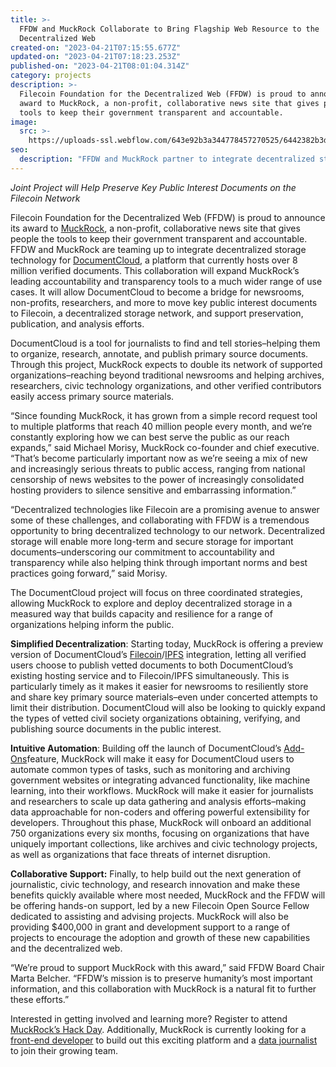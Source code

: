 ```yaml
---
title: >-
  FFDW and MuckRock Collaborate to Bring Flagship Web Resource to the
  Decentralized Web
created-on: "2023-04-21T07:15:55.677Z"
updated-on: "2023-04-21T07:18:23.253Z"
published-on: "2023-04-21T08:01:04.314Z"
category: projects
description: >-
  Filecoin Foundation for the Decentralized Web (FFDW) is proud to announce its
  award to MuckRock, a non-profit, collaborative news site that gives people the
  tools to keep their government transparent and accountable.
image:
  src: >-
    https://uploads-ssl.webflow.com/643e92b3a344778457270525/6442382b3db3a05fc766ec87_1-jduzu4kyyygqfyan9dl6da.png
seo:
  description: "FFDW and MuckRock partner to integrate decentralized storage for DocumentCloud, enhancing preservation and access to over 8 million public interest documents."
---
```


_Joint Project will Help Preserve Key Public Interest Documents on the Filecoin Network_

Filecoin Foundation for the Decentralized Web (FFDW) is proud to announce its award to [MuckRock](https://www.muckrock.com/), a non-profit, collaborative news site that gives people the tools to keep their government transparent and accountable. FFDW and MuckRock are teaming up to integrate decentralized storage technology for [DocumentCloud](https://www.documentcloud.org/app), a platform that currently hosts over 8 million verified documents. This collaboration will expand MuckRock’s leading accountability and transparency tools to a much wider range of use cases. It will allow DocumentCloud to become a bridge for newsrooms, non-profits, researchers, and more to move key public interest documents to Filecoin, a decentralized storage network, and support preservation, publication, and analysis efforts.

DocumentCloud is a tool for journalists to find and tell stories–helping them to organize, research, annotate, and publish primary source documents. Through this project, MuckRock expects to double its network of supported organizations–reaching beyond traditional newsrooms and helping archives, researchers, civic technology organizations, and other verified contributors easily access primary source materials.

“Since founding MuckRock, it has grown from a simple record request tool to multiple platforms that reach 40 million people every month, and we’re constantly exploring how we can best serve the public as our reach expands,” said Michael Morisy, MuckRock co-founder and chief executive. “That’s become particularly important now as we’re seeing a mix of new and increasingly serious threats to public access, ranging from national censorship of news websites to the power of increasingly consolidated hosting providers to silence sensitive and embarrassing information.”

“Decentralized technologies like Filecoin are a promising avenue to answer some of these challenges, and collaborating with FFDW is a tremendous opportunity to bring decentralized technology to our network. Decentralized storage will enable more long-term and secure storage for important documents–underscoring our commitment to accountability and transparency while also helping think through important norms and best practices going forward,” said Morisy.

The DocumentCloud project will focus on three coordinated strategies, allowing MuckRock to explore and deploy decentralized storage in a measured way that builds capacity and resilience for a range of organizations helping inform the public.

**Simplified Decentralization**: Starting today, MuckRock is offering a preview version of DocumentCloud’s [Filecoin](https://filecoin.io/)/[IPFS](https://ipfs.io/) integration, letting all verified users choose to publish vetted documents to both DocumentCloud’s existing hosting service and to Filecoin/IPFS simultaneously. This is particularly timely as it makes it easier for newsrooms to resiliently store and share key primary source materials–even under concerted attempts to limit their distribution. DocumentCloud will also be looking to quickly expand the types of vetted civil society organizations obtaining, verifying, and publishing source documents in the public interest.

**Intuitive Automation**: Building off the launch of DocumentCloud’s [Add-Ons](https://www.muckrock.com/news/archives/2022/mar/05/documentcloud-add-ons/)feature, MuckRock will make it easy for DocumentCloud users to automate common types of tasks, such as monitoring and archiving government websites or integrating advanced functionality, like machine learning, into their workflows. MuckRock will make it easier for journalists and researchers to scale up data gathering and analysis efforts–making data approachable for non-coders and offering powerful extensibility for developers. Throughout this phase, MuckRock will onboard an additional 750 organizations every six months, focusing on organizations that have uniquely important collections, like archives and civic technology projects, as well as organizations that face threats of internet disruption.

**Collaborative Support:** Finally, to help build out the next generation of journalistic, civic technology, and research innovation and make these benefits quickly available where most needed, MuckRock and the FFDW will be offering hands-on support, led by a new Filecoin Open Source Fellow dedicated to assisting and advising projects. MuckRock will also be providing $400,000 in grant and development support to a range of projects to encourage the adoption and growth of these new capabilities and the decentralized web.

“We’re proud to support MuckRock with this award,” said FFDW Board Chair Marta Belcher. “FFDW’s mission is to preserve humanity’s most important information, and this collaboration with MuckRock is a natural fit to further these efforts.”

Interested in getting involved and learning more? Register to attend [MuckRock’s Hack Day](https://www.muckrock.com/assignment/register-for-the-documentcloud-add-on-a-thon-on-may-27-385/embed/). Additionally, MuckRock is currently looking for a [front-end developer](https://www.muckrock.com/jobs/#frontend) to build out this exciting platform and a [data journalist](https://www.muckrock.com/jobs/#data) to join their growing team.
